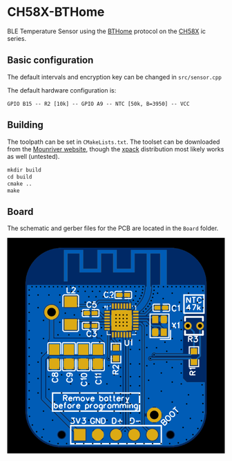 # CH58X-BTHome
BLE Temperature Sensor using the [BTHome](https://github.com/Bluetooth-Devices/bthome-ble/) protocol on the [CH58X](https://github.com/openwch/ch583/) ic series.

## Basic configuration
The default intervals and encryption key can be changed in `src/sensor.cpp`

The default hardware configuration is:
```
GPIO B15 -- R2 [10k] -- GPIO A9 -- NTC [50k, B=3950] -- VCC
```

## Building
The toolpath can be set in `CMakeLists.txt`. The toolset can be downloaded from the [Mounriver website](http://www.mounriver.com/), though the [xpack](https://github.com/xpack-dev-tools/riscv-none-embed-gcc-xpack) distribution most likely works as well (untested).
```
mkdir build
cd build
cmake ..
make
```

## Board
The schematic and gerber files for the PCB are located in the `Board` folder. 

![Image](Board/pcb.png)